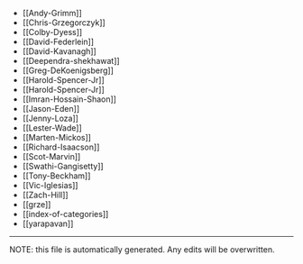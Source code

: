 * [[Andy-Grimm]]
* [[Chris-Grzegorczyk]]
* [[Colby-Dyess]]
* [[David-Federlein]]
* [[David-Kavanagh]]
* [[Deependra-shekhawat]]
* [[Greg-DeKoenigsberg]]
* [[Harold-Spencer-Jr]]
* [[Harold-Spencer-Jr]]
* [[Imran-Hossain-Shaon]]
* [[Jason-Eden]]
* [[Jenny-Loza]]
* [[Lester-Wade]]
* [[Marten-Mickos]]
* [[Richard-Isaacson]]
* [[Scot-Marvin]]
* [[Swathi-Gangisetty]]
* [[Tony-Beckham]]
* [[Vic-Iglesias]]
* [[Zach-Hill]]
* [[grze]]
* [[index-of-categories]]
* [[yarapavan]]

*****
NOTE: this file is automatically generated. Any edits will be overwritten.
